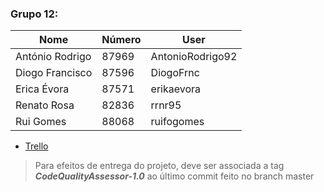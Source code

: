 ### Grupo 12:
Nome|Número|User
----|------|----
António Rodrigo|87969|AntonioRodrigo92
Diogo Francisco|87596|DiogoFrnc
Erica Évora|87571|erikaevora
Renato Rosa|82836|rrnr95
Rui Gomes|88068|ruifogomes

- [Trello](https://trello.com/dozeteam/home)

> Para efeitos de entrega do projeto, deve ser associada a tag **_CodeQualityAssessor-1.0_** ao último commit feito no
branch master
